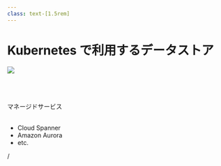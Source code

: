 ```yaml
---
class: text-[1.5rem]
---
```


# Kubernetes で利用するデータストア

<div class="grid grid-cols-[1fr,1fr] gap-16 h-[95%]">
  <div class="mt-auto">

  <img src="/external-datastore.svg" />

  </div>
  <div>
  <br>
  <br>
  <br>

  マネージドサービス
  <br>
  <br>
  - Cloud Spanner
  - Amazon Aurora
  - etc.

  </div>
</div>

<div
  class="absolute bottom-[1rem] right-[1rem] text-[1rem]"
>
  <SlideCurrentNo /> / <SlidesTotal />
</div>
